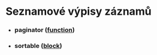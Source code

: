 Seznamové výpisy záznamů
========================

* ### paginator ([function](https://github.com/yarri/Atk14/blob/master/src/atk14/helpers/function.paginator.php))

* ### sortable ([block](https://github.com/yarri/Atk14/blob/master/src/atk14/helpers/block.sortable.php))


